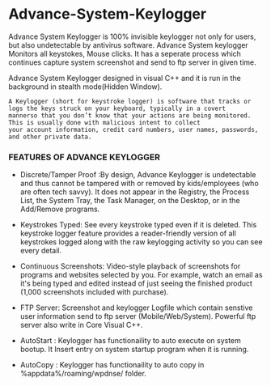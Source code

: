 # Advance-System-Keylogger

Advance System Keylogger is 100% invisible keylogger not only for users, but also undetectable by antivirus software. Advance System keylogger Monitors all keystokes, Mouse clicks. It has a seperate process which continues capture system screenshot and send to ftp server in given time. 

Advance System Keylogger designed in visual C++ and it is run in the background in stealth mode(Hidden Window).

```
A Keylogger (short for keystroke logger) is software that tracks or logs the keys struck on your keyboard, typically in a covert
mannerso that you don’t know that your actions are being monitored. This is usually done with malicious intent to collect
your account information, credit card numbers, user names, passwords, and other private data.
```

### FEATURES OF ADVANCE KEYLOGGER

- Discrete/Tamper Proof :By design, Advance Keylogger is undetectable and thus cannot be tampered with or removed by kids/employees (who are often tech savvy). It does not appear in the Registry, the Process List, the System Tray, the Task Manager, on the Desktop, or in the Add/Remove programs.

- Keystrokes Typed: See every keystroke typed even if it is deleted. This keystroke logger feature provides a reader-friendly version of all keystrokes logged along with the raw keylogging activity so you can see every detail. 

- Continuous Screenshots: Video-style playback of screenshots for programs and websites selected by you. For example, watch an email as it's being typed and edited instead of just seeing the finished product (1,000 screenshots included with purchase).

- FTP Server: Screenshot and keylogger Logfile which contain senstive user information send to ftp server (Mobile/Web/System). Powerful ftp server also write in Core Visual C++.

- AutoStart : Keylogger has functionaility to auto execute on system bootup. It Insert entry on system startup program when it is running.

- AutoCopy : Keylogger has functionaility to auto copy in %appdata%/roaming/wpdnse/ folder.
